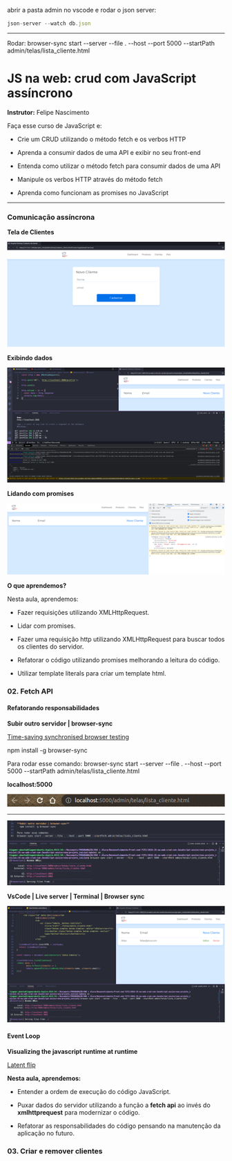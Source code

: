 abrir a pasta admin no vscode e 
rodar o json server: 
```js
json-server --watch db.json
```
___________________________

Rodar: browser-sync start --server --file . --host --port 5000 --startPath admin/telas/lista_cliente.html

#  JS na web: crud com JavaScript assíncrono

**Instrutor:** Felipe Nascimento 

Faça esse curso de JavaScript e:

- Crie um CRUD utilizando o método fetch e os verbos HTTP

- Aprenda a consumir dados de uma API e exibir no seu front-end

- Entenda como utilizar o método fetch para consumir dados de uma API

- Manipule os verbos HTTP através do método fetch

- Aprenda como funcionam as promises no JavaScript

____________________________

### Comunicação assíncrona
 
 **Tela de Clientes**

 ![Tela de Cliemtes](./projeto_inicial/admin/assets/img/prints/telaClientes.png)

 **Exibindo dados**

 ![Exibindo dados](./projeto_inicial/admin/assets/img/prints/exibindoDados.png)

 **Lidando com promises**

![Promise](./projeto_inicial/admin/assets/img/prints/promise.png)

**O que aprendemos?**

Nesta aula, aprendemos:

- Fazer requisições utilizando XMLHttpRequest.

- Lidar com promises.

- Fazer uma requisição http utilizando XMLHttpRequest para buscar todos os clientes do servidor.

- Refatorar o código utilizando promises melhorando a leitura do código.

- Utilizar template literals para criar um template html.

### 02. Fetch API

#### Refatorando responsabilidades

**Subir outro servidor | browser-sync** 

[Time-saving synchronised browser testing](https://browsersync.io/)

  npm install -g browser-sync

Para rodar esse comando: 
browser-sync start --server --file . --host --port 5000 --startPath admin/telas/lista_cliente.html 

**localhost:5000**

![localhost:5000](./projeto_inicial/admin/assets/img/prints/localhost5000.png)
_________

![browser-sync](./projeto_inicial/admin/assets/img/prints/browser-sync.png)

**VsCode | Live server | Terminal | Browser sync** 

![VsCode, Live server, Terminal e Browser sync](./projeto_inicial/admin/assets/img/prints/2_browser-sync.png)

#### Event Loop

**Visualizing the javascript runtime at runtime**

[Latent flip](http://latentflip.com/loupe/?code=JC5vbignYnV0dG9uJywgJ2NsaWNrJywgZnVuY3Rpb24gb25DbGljaygpIHsKICAgIHNldFRpbWVvdXQoZnVuY3Rpb24gdGltZXIoKSB7CiAgICAgICAgY29uc29sZS5sb2coJ1lvdSBjbGlja2VkIHRoZSBidXR0b24hJyk7ICAgIAogICAgfSwgMjAwMCk7Cn0pOwoKY29uc29sZS5sb2coIkhpISIpOwoKc2V0VGltZW91dChmdW5jdGlvbiB0aW1lb3V0KCkgewogICAgY29uc29sZS5sb2coIkNsaWNrIHRoZSBidXR0b24hIik7Cn0sIDUwMDApOwoKY29uc29sZS5sb2coIldlbGNvbWUgdG8gbG91cGUuIik7!!!PGJ1dHRvbj5DbGljayBtZSE8L2J1dHRvbj4%3D)

**Nesta aula, aprendemos:**

- Entender a ordem de execução do código JavaScript.

- Puxar dados do servidor utilizando a função a **fetch api** ao invés do **xmlhttprequest** para modernizar o código.

- Refatorar as responsabilidades do código pensando na manutenção da aplicação no futuro.

### 03. Criar e remover clientes
